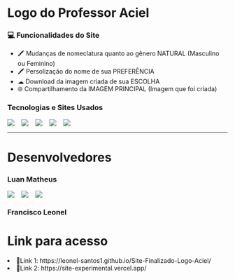<h1>Logo do Professor Aciel</h1>
<h3>💻 Funcionalidades do Site</h3>

<ul>
  <li>🖍  Mudanças de nomeclatura quanto ao gênero NATURAL (Masculino ou Feminino)</li>
  <li>🖍  Persolização do nome de sua PREFERÊNCIA</li>
  <li>☁  Download da imagem criada de sua ESCOLHA</li>
  <li>🌐 Compartilhamento da IMAGEM PRINCIPAL (Imagem que foi criada)</li>
</ul>

<h3>Tecnologias e Sites Usados</h3>

<div style="display:flex; gap: 1rem">
<img src='https://img.shields.io/badge/Figma-F24E1E?style=for-the-badge&logo=figma&logoColor=white'/>
<img src='https://img.shields.io/badge/MDN_Web_Docs-black?style=for-the-badge&logo=mdnwebdocs&logoColor=white'/>
<img src = "https://img.shields.io/badge/VSCode-0078D4?style=for-the-badge&logo=visual%20studio%20code&logoColor=white"/>
<img src = "https://img.shields.io/badge/JavaScript-323330?style=for-the-badge&logo=javascript&logoColor=F7DF1E"/>
<img src = "https://img.shields.io/badge/GitHub-100000?style=for-the-badge&logo=github&logoColor=white"/>
</div>

<hr>
<h1>Desenvolvedores</h1>

<h3>Luan Matheus</h3>

<div style="display:flex; gap: 1rem">
  <a href = "https://instagram.com/luan_matheuscosta?igshid=ZDdkNTZiNTM="><img src = "https://img.shields.io/badge/Instagram-E4405F?style=for-the-badge&logo=instagram&logoColor=white"/></a>
  <a href="https://wa.me/+5599988233210"><img src = "https://img.shields.io/badge/WhatsApp-25D366?style=for-the-badge&logo=whatsapp&logoColor=white"/></a>
  <a href="https://www.linkedin.com/in/luan-matheus-ferreira-costa-903022214/"><img src = "https://img.shields.io/badge/LinkedIn-0077B5?style=for-the-badge&logo=linkedin&logoColor=white"/></a>
</div>

<h3>Francisco Leonel</h3>

<h1> Link para acesso </h1>
  <li>🔗Link 1: https://leonel-santos1.github.io/Site-Finalizado-Logo-Aciel/</li>
  <li>🔗Link 2: https://site-experimental.vercel.app/</li>
